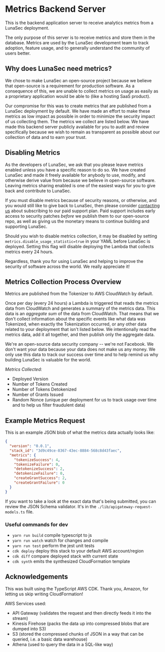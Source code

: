 <!--
  ~ Copyright by LunaSec (owned by Refinery Labs, Inc)
  ~
  ~ Licensed under the Creative Commons Attribution-ShareAlike 4.0 International
  ~ (the "License"); you may not use this file except in compliance with the
  ~ License. You may obtain a copy of the License at
  ~
  ~ https://creativecommons.org/licenses/by-sa/4.0/legalcode
  ~
  ~ See the License for the specific language governing permissions and
  ~ limitations under the License.
  ~
-->
# Metrics Backend Server
This is the backend application server to receive analytics metrics from a LunaSec deployment.

The only purpose of this server is to receive metrics and store them in the database. Metrics are used by the LunaSec
development team to track adoption, feature usage, and to generally understand the community of users better.

## Why does LunaSec need metrics?
We chose to make LunaSec an open-source project because we believe that open-source is a requirement for production
software. As a consequence of this, we are unable to collect metrics on usage as easily as a proprietary application
would be able to (like a hosting SaaS product).

Our compromise for this was to create metrics that are published from a LunaSec deployment by default. We have made an
effort to make these metrics as low impact as possible in order to minimize the security impact of us collecting them.
The metrics we collect are listed below. We have made this backend server publicly available for you to audit and review
specifically because we wish to remain as transparent as possible about our collection of data and to earn your trust.

## Disabling Metrics
As the developers of LunaSec, we ask that you please leave metrics enabled unless you have a specific reason to do so.
We have created LunaSec and made it freely available for anybody to use, modify, and otherwise derive value from because
we believe in open-source software. Leaving metrics sharing enabled is one of the easiest ways for you to give back and
contribute to LunaSec.

If you must disable metrics because of security reasons, or otherwise, and you would still like to give back to LunaSec,
then please consider [contacting us](https://www.lunasec.io/contact) about subscribing to our paid support plan. Paid
support includes early access to security patches _before_ we publish them to our open-source repo, as well as giving us
the monetary means to continue building and supporting LunaSec.

Should you wish to disable metrics collection, it may be disabled by setting `metrics.disable_usage_statistic=true` in
your YAML before LunaSec is deployed. Setting this flag will disable deploying the Lambda that collects metrics every
24 hours.

Regardless, thank you for using LunaSec and helping to improve the security of software across the world. We really
appreciate it!

## Metrics Collection Process Overview
Metrics are published from the Tokenizer to AWS CloudWatch by default.

Once per day (every 24 hours) a Lambda is triggered that reads the metrics data from CloudWatch and generates a summary
of the metrics data. This data is an _aggregate sum_ of the data from CloudWatch. That means that we don't collect 
information about the specific events like what data was Tokenized, when exactly the Tokenization occurred, or any other
data related to your deployment that isn't listed below. We intentionally read the metrics data, add it all together, 
and then publish only the aggregate data.

We're an open-source data security company -- we're not Facebook. We don't want your data because your data does not 
make us any money. We only use this data to track our success over time and to help remind us why building LunaSec is
valuable for the world.

*Metrics Collected:*
- Deployed Version
- Number of Tokens Created
- Number of Tokens Detokenized
- Number of Grants Issued
- Random Nonce (unique per deployment for us to track usage over time and to help us filter fraudulent data)

## Example Metrics Request
This is an example JSON blob of what the metrics data actually looks like: 
```json
{
  "version": "0.0.1",
  "stack_id": "3d9c49ce-8367-43ec-8884-568c8d43faec",
  "metrics": {
    "tokenizeSuccess": 4,
    "tokenizeFailure": 0,
    "detokenizeSuccess": 2,
    "detokenizeFailure": 0,
    "createGrantSuccess": 2,
    "createGrantFailure": 0
  }
}
```

If you want to take a look at the exact data that's being submitted, you can review the JSON Schema validator. It's in
the `./lib/apigateway-request-models.ts` file.

### Useful commands for dev

 * `yarn run build`   compile typescript to js
 * `yarn run watch`   watch for changes and compile
 * `yarn run test`    perform the jest unit tests
 * `cdk deploy`      deploy this stack to your default AWS account/region
 * `cdk diff`        compare deployed stack with current state
 * `cdk synth`       emits the synthesized CloudFormation template

## Acknowledgements
This was built using the TypeScript AWS CDK. Thank you, Amazon, for letting us skip writing CloudFormation!

AWS Services used:
- API Gateway (validates the request and then directly feeds it into the stream)
- Kinesis Firehose (packs the data up into compressed blobs that are dumped into S3)
- S3 (stored the compressed chunks of JSON in a way that can be queried, i.e. a basic data warehouse)
- Athena (used to query the data in a SQL-like way)
